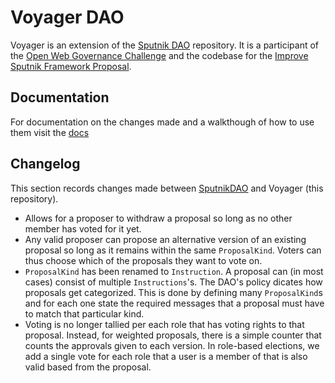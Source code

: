# Voyager DAO

Voyager is an extension of the [Sputnik DAO](https://github.com/near-daos/sputnik-dao-contract) repository. It is a participant of the [Open Web Governance Challenge](https://metagov.github.io/open-web-challenge/) and the codebase for the [Improve Sputnik Framework Proposal](https://gov.near.org/t/proposal-improve-sputnik-framework/2202). 

## Documentation

For documentation on the changes made and a walkthough of how to use them visit the [docs](https://cmwaters/github.io/voyager)

## Changelog

This section records changes made between [SputnikDAO](https://github.com/near-daos/sputnik-dao-contract) and Voyager (this repository).

- Allows for a proposer to withdraw a proposal so long as no other member has voted for it yet. 
- Any valid proposer can propose an alternative version of an existing proposal so long as it remains within the same `ProposalKind`. Voters can thus choose which of the proposals they want to vote on.
- `ProposalKind` has been renamed to `Instruction`. A proposal can (in most cases) consist of multiple `Instructions`'s. The DAO's policy dicates how proposals get categorized. This is done by defining many `ProposalKind`s and for each one state the required messages that a proposal must have to match that particular kind.
- Voting is no longer tallied per each role that has voting rights to that proposal. Instead, for weighted proposals, there is a simple counter that counts the approvals given to each version. In role-based elections, we add a single vote for each role that a user is a member of that is also valid based from the proposal.
